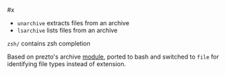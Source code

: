 #x

- `unarchive` extracts files from an archive
- `lsarchive` lists files from an archive

`zsh/` contains zsh completion

Based on prezto's archive [module][1],
ported to bash and switched to `file` for identifying file types instead of extension.

[1]: https://github.com/sorin-ionescu/prezto/tree/master/modules/archive/functions 
